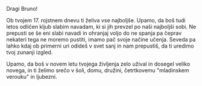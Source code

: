 Dragi Bruno!

Ob tvojem 17. rojstnem dnevu ti želiva vse najboljše.
Upamo, da boš tudi letos odličen kljub slabim navadam, ki si jih prevzel po naši najboljši sobi.
Ne prepusti se še eni slabi navadi in ohranjaj voljo do ne spanja pa čeprav nekateri tega ne moremo pustiti, imamo pač svoje načine učenja.
Seveda pa lahko kdaj ob primerni uri odideš v svet sanj in nam prepustiš, da ti uredimo tvoj zunanji izgled.

Upamo, da boš v novem letu tvojega življenja zelo užival in dosegel veliko novega, in ti želimo srečo v šoli, domu, družini, četrtkovemu "mladinskem verouku" in ljubezni.

